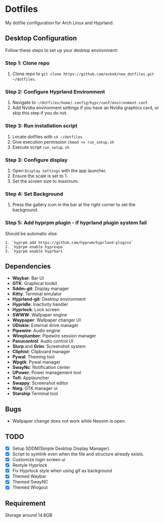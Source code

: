 # Dotfiles

My dotfile configuration for Arch Linux and Hyprland.

## Desktop Configuration

Follow these steps to set up your desktop environment:

### Step 1: Clone repo
1. Clone repo to `git clone https://github.com/eske4/new_dotfiles.git ~/dotfiles`.


### Step 2: Configure Hyprland Environment

1. Navigate to `~/dotfiles/home/.config/hypr/conf/environment.conf`.
2. Add Nvidia environment settings if you have an Nvidia graphics card, or skip this step if you do not.


### Step 3: Run installation script
1. Locate dotfiles with `cd ~/dotfiles`
2. Give execution permission `chmod +x run_setup.sh` 
3. Execute script `run_setup.sh
   `
### Step 3: Configure display

1. Open `Display Settings` with the app launcher. 
2. Ensure the scale is set to 1.
3. Set the screen size to maximum.

### Step 4: Set Background

1. Press the gallery icon in the bar at the right corner to set the background.

### Step 5: Add hyprpm plugin - if hyprland plugin system fail

Should be automatic else:

    1. `hyprpm add https://github.com/hyprwm/hyprland-plugins`
    2. `hyprpm enable hyprexpo`
    3. `hyprpm enable hyprbars`
## Dependencies

- **Waybar**: Bar UI
- **GTK**: Graphical toolkit
- **Sddm-git**: Display manager
- **Kitty**: Terminal emulator
- **Hyprland-git**: Desktop environment
- **Hypridle**: Inactivity handler
- **Hyprlock**: Lock screen
- **SWWW**: Wallpaper engine
- **Waypaper**: Wallpaper changer UI
- **UDiskie**: External drive manager
- **Pipewire**: Audio engine
- **Wireplumber**: Pipewire session manager
- **Pavucontrol**: Audio control UI
- **Slurp** and **Grim**: Screenshot system
- **Cliphist**: Clipboard manager
- **Pywal**: Theming tool
- **Wpgtk**: Pywal manager
- **SwayNc**: Notification center
- **UPower**: Power management tool
- **Tofi**: Applauncher
- **Swappy**: Screenshot editor
- **Nwg**: GTK manager ui
- **Starship** Terminal tool

## Bugs

- Wallpaper change does not work while Neovim is open.

## TODO

- [x] Setup SDDM(Simple Desktop Display Manager).
- [x] Script to symlink even when the file and structure already exists.
- [x] Customize login screen ui
- [x] Restyle Hyprlock
- [x] Fix Hyprlock style when using gif as background
- [x] Themed Waybar
- [x] Themed SwayNC
- [x] Themed Wlogout

## Requirement

Storage around 14.8GB

